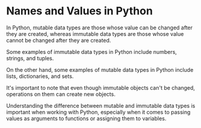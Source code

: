 # Names and Values in Python

In Python, mutable data types are those whose value can be changed after they are created, whereas immutable data types are those whose value cannot be changed after they are created.

Some examples of immutable data types in Python include numbers, strings, and tuples.

On the other hand, some examples of mutable data types in Python include lists, dictionaries, and sets. 

It's important to note that even though immutable objects can't be changed, operations on them can create new objects.

Understanding the difference between mutable and immutable data types is important when working with Python, especially when it comes to passing values as arguments to functions or assigning them to variables.